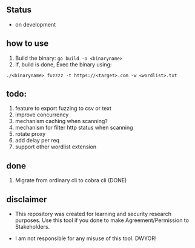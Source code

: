 ## Status
- on development

## how to use
1. Build the binary: `go build -o <binaryname>`
2. If, build is done, Exec the binary using:
```
./<binaryname> fuzzzz -t https://<target>.com -w <wordlist>.txt
```

## todo:
1. feature to export fuzzing to csv or text
2. improve concurrency
3. mechanism caching when scanning?
4. mechanism for filter http status when scanning
5. rotate proxy
6. add delay per req
7. support other wordlist extension

## done
1. Migrate from ordinary cli to cobra cli (DONE)

## disclaimer
- This repository was created for learning and security research purposes. Use this tool if you done to make Agreement/Permission to Stakeholders.

- I am not responsible for any misuse of this tool. DWYOR! 
